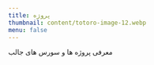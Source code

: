 ```yaml
---
title: پروژه
thumbnail: content/totoro-image-12.webp
menu: false
---
```


معرفی پروژه ها و سورس های جالب
